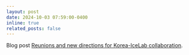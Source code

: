 ```yaml
---
layout: post
date: 2024-10-03 07:59:00-0400
inline: true
related_posts: false
---
```


Blog post [Reunions and new directions for Korea-IceLab collaboration](https://www.umu.se/en/news/reunions-and-new-directions-for-korea-icelab-collaboration-_11984076/).


